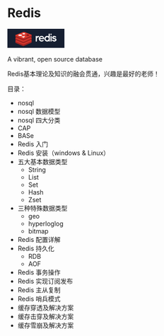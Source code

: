 # Redis
 ![image-20221114205454976](images/image-20221114205454976.png)

A vibrant, open source database



Redis基本理论及知识的融会贯通，兴趣是最好的老师！

目录：

+ nosql
+ nosql 数据模型
+ nosql 四大分类
+ CAP
+ BASe
+ Redis 入门
+ Redis 安装（windows & Linux）
+ 五大基本数据类型
  + String
  + List
  + Set
  + Hash
  + Zset
+ 三种特殊数据类型
  + geo
  + hyperloglog
  + bitmap
+ Redis 配置详解
+ Redis 持久化
  + RDB
  + AOF
+ Redis 事务操作
+ Redis 实现订阅发布
+ Redis 主从复制
+ Redis 哨兵模式
+ 缓存穿透及解决方案
+ 缓存击穿及解决方案
+ 缓存雪崩及解决方案


